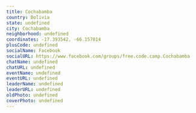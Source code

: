 ```yaml
---
title: Cochabamba
country: Bolivia
state: undefined
city: Cochabamba
neighborhood: undefined
coordinates: -17.393542, -66.157014
plusCode: undefined
socialName: Facebook
socialURL: https://www.facebook.com/groups/free.code.camp.Cochabamba
chatName: undefined
chatURL: undefined
eventName: undefined
eventURL: undefined
leaderName: undefined
leaderURL: undefined
oldPhoto: undefined
coverPhoto: undefined
---
```

